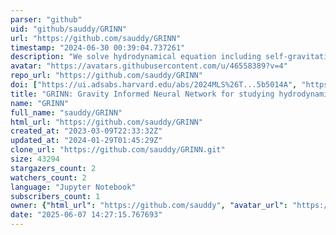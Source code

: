 ```yaml
---
parser: "github"
uid: "github/sauddy/GRINN"
url: "https://github.com/sauddy/GRINN"
timestamp: "2024-06-30 00:39:04.737261"
description: "We solve hydrodynamical equation including self-gravitating using Physics Informed Neural Networks. We study Jeans instability in self-gravitating gas in star forming molecular clouds"
avatar: "https://avatars.githubusercontent.com/u/46558389?v=4"
repo_url: "https://github.com/sauddy/GRINN"
doi: ["https://ui.adsabs.harvard.edu/abs/2024MLS%26T...5b5014A", "https://ui.adsabs.harvard.edu/abs/2024ascl.soft06024A/abstract"]
title: "GRINN: Gravity Informed Neural Network for studying hydrodynamical systems"
name: "GRINN"
full_name: "sauddy/GRINN"
html_url: "https://github.com/sauddy/GRINN"
created_at: "2023-03-09T22:33:32Z"
updated_at: "2024-01-29T01:45:29Z"
clone_url: "https://github.com/sauddy/GRINN.git"
size: 43294
stargazers_count: 2
watchers_count: 2
language: "Jupyter Notebook"
subscribers_count: 1
owner: {"html_url": "https://github.com/sauddy", "avatar_url": "https://avatars.githubusercontent.com/u/46558389?v=4", "login": "sauddy", "type": "User"}
date: "2025-06-07 14:27:15.767693"
---
```

